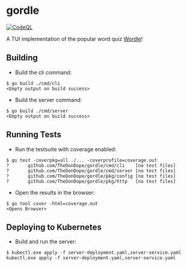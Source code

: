 # gordle

[![CodeQL](https://github.com/TheDonDope/gordle/actions/workflows/codeql-analysis.yml/badge.svg)](https://github.com/TheDonDope/gordle/actions/workflows/codeql-analysis.yml)

A TUI implementation of the popular word quiz [Wordle](https://www.powerlanguage.co.uk/wordle/)!

## Building

- Build the cli command:

```shell
$ go build ./cmd/cli
<Empty output on build success>
```

- Build the server command:

```shell
$ go build ./cmd/server
<Empty output on build success>
```

## Running Tests

- Run the testsuite with coverage enabled:

```shell
$ go test -coverpkg=all ./... -coverprofile=coverage.out
?       github.com/TheDonDope/gordle/cmd/cli    [no test files]
?       github.com/TheDonDope/gordle/cmd/server [no test files]
?       github.com/TheDonDope/gordle/pkg/config [no test files]
?       github.com/TheDonDope/gordle/pkg/http   [no test files]
```

- Open the results in the browser:

```shell
$ go tool cover -html=coverage.out
<Opens Browser>
```

## Deploying to Kubernetes

- Build and run the server:

```shell
$ kubectl.exe apply -f server-deployment.yaml,server-service.yaml
kubectl.exe apply -f server-deployment.yaml,server-service.yaml
```